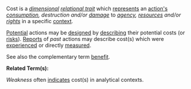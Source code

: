 Cost is a *[dimensional](https://github.com/gcassel/Modular-Organization-Terminology/blob/master/terms/dimension.md) [relational trait](https://github.com/gcassel/Modular-Organization-Terminology/blob/master/compound-terms/relational-trait.md)* which [represents](https://github.com/gcassel/Modular-Organization-Terminology/blob/master/terms/representation.md) an [action's](https://github.com/gcassel/Modular-Organization-Terminology/blob/master/terms/action.md) *[consumption](https://github.com/gcassel/Modular-Organization-Terminology/blob/master/terms/consume.md), destruction and/or [damage](https://github.com/gcassel/Modular-Organization-Terminology/blob/master/terms/damage.md)* to *[agency](https://github.com/gcassel/Modular-Organization-Terminology/blob/master/terms/agency.md), [resources](https://github.com/gcassel/Modular-Organization-Terminology/blob/master/terms/resource.md) and/or [rights](https://github.com/gcassel/Modular-Organization-Terminology/blob/master/terms/right.md)* in a specific [context](https://github.com/gcassel/Modular-Organization-Terminology/blob/master/terms/context.md).

[Potential](https://github.com/gcassel/Modular-Organization-Terminology/blob/master/terms/potential.md) actions may be [designed](https://github.com/gcassel/Modular-Organization-Terminology/blob/master/terms/design.md) by [describing](https://github.com/gcassel/Modular-Organization-Terminology/blob/master/terms/describe.md) their potential costs (or [risks](https://github.com/gcassel/Modular-Organization-Terminology/blob/master/terms/risk.md)). [Reports](https://github.com/gcassel/Modular-Organization-Terminology/blob/master/terms/report.md) of *past* actions may describe cost(s) which were [experienced](https://github.com/gcassel/Modular-Organization-Terminology/blob/master/terms/experience.md) or directly [measured](https://github.com/gcassel/Modular-Organization-Terminology/blob/master/terms/measure.md).

See also the complementary term [benefit](https://github.com/gcassel/Modular-Organization-Terminology/blob/master/terms/benefit.md).

**Related Term(s):**

*Weakness* often [indicates](https://github.com/gcassel/Modular-Organization-Terminology/blob/master/terms/indicate.md) cost(s) in analytical contexts.
